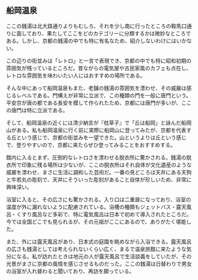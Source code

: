 ## 船岡温泉

ここの銭湯は北大路通りよりもむしろ、それを少し南に行ったところの鞍馬口通りに面しており、果たしてここをどのカテゴリーに分類するかは微妙なところである。しかし、京都の銭湯の中でも特に有名なため、紹介しないわけにはいかない。

この辺りの街並みは「レトロ」と一言で表現でき、京都の中でも特に昭和初期の雰囲気が残っているところだ。昔ながらの電気屋や古民家風のカフェも点在し、レトロな雰囲気を味わいたい人にはおすすめの場所である。

そんな中にあって船岡温泉もまた、老舗の銭湯の雰囲気を漂わせ、その威厳は感じるレベルである。門構えが非常に立派で、この種類の門を一般に唐門という。平安京が唐の都である長安を模して作られたため、京都には唐門が多いが、ここの唐門は特に立派である。

そして、船岡温泉の近くには清少納言が『枕草子』で「丘は船岡」と詠んだ船岡山がある。私も船岡温泉に行く前に実際に船岡山に登ってみたが、京都を代表する丘という感じで、京都の街並みを一望できた。山というよりは丘という感じで、登りやすいので、京都に来たらぜひ登ってみることをおすすめする。

館内に入るとまず、圧倒的なレトロさを漂わせる脱衣所に驚かされる。銭湯の脱衣所で印象に残る場所は少ないが、ここの脱衣所はそれ自体が文化遺産のような威厳を漂わせ、まさに生活に調和した芸術だ。一番の見どころは天井にある天狗と牛若丸の彫刻で、天井にそういった彫刻があること自体が珍しいため、非常に興味深い。

浴室に入ると、その広さにも驚かされる。入り口は二重扉になっており、浴室の温度が外に漏れないように配慮されている。浴槽の種類もジェットバス・露天風呂・くすり風呂など多彩で、特に電気風呂は日本で初めて導入されたところだ。今では全国どこでも見られるが、その元祖がここにあるので、ありがたく堪能した。

また、外には露天風呂があり、日本式の庭園を眺めながら入浴できる。露天風呂の広さも銭湯としては考えられないくらい広く、まるで温泉旅館に来たような気分になる。私が訪れたときは地元の人が露天風呂で生活談義をしていたが、その光景がまさに京都の風情を感じさせるものだった。ここの銭湯は日替わりで男女の浴室が入れ替わると聞いており、再訪を願っている。